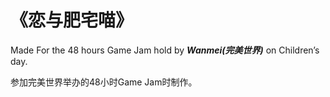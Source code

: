 # 《恋与肥宅喵》

Made For the 48 hours Game Jam hold by ***Wanmei(完美世界)*** on Children’s day.

参加完美世界举办的48小时Game Jam时制作。

